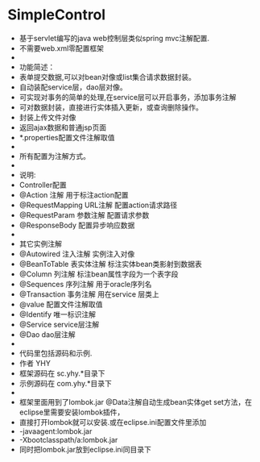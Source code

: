 # SimpleControl
* 基于servlet编写的java web控制层类似spring mvc注解配置.
* 不需要web.xml零配置框架
* 
* 功能简述：
* 表单提交数据,可以对bean对像或list集合请求数据封装。
* 自动装配service层，dao层对像。 
* 可实现对事务的简单的处理,在service层可以开启事务，添加事务注解
* 可对数据封装，直接进行实体插入更新，或查询删除操作。
* 封装上传文件对像
* 返回ajax数据和普通jsp页面 
* *.properties配置文件注解取值
* 
* 所有配置为注解方式。 
*
* 说明:
* Controller配置
* @Action			注解 用于标注action配置
* @RequestMapping	URL注解 配置action请求路径
* @RequestParam	参数注解 配置请求参数
* @ResponseBody	配置异步响应数据
* 
* 其它实例注解
* @Autowired	注入注解 实例注入对像
* @BeanToTable	表实体注解 标注实体bean类影射到数据表 
* @Column		列注解 标注bean属性字段为一个表字段
* @Sequences	序列注解 用于oracle序列名
* @Transaction	事务注解 用在service 层类上
* @value 配置文件注解取值
* @Identify 唯一标识注解
* @Service service层注解
* @Dao dao层注解
* 
* 代码里包括源码和示例.
* 作者 YHY
* 框架源码在 sc.yhy.*目录下
* 示例源码在 com.yhy.*目录下
*
* 框架里面用到了lombok.jar @Data注解自动生成bean实体get set方法，在eclipse里需要安装lombok插件，
* 直接打开lombok就可以安装.或在eclipse.ini配置文件里添加
* -javaagent:lombok.jar 
* -Xbootclasspath/a:lombok.jar
* 同时把lombok.jar放到eclipse.ini同目录下

